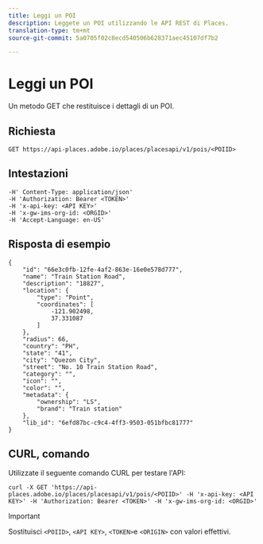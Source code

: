 ```yaml
---
title: Leggi un POI
description: Leggete un POI utilizzando le API REST di Places.
translation-type: tm+mt
source-git-commit: 5a0705f02c8ecd540506b628371aec45107df7b2

---
```



# Leggi un POI

Un metodo GET che restituisce i dettagli di un POI.

## Richiesta

```text
GET https://api-places.adobe.io/places/placesapi/v1/pois/<POIID>
```

## Intestazioni

```text
-H' Content-Type: application/json'  
-H 'Authorization: Bearer <TOKEN>'  
-H 'x-api-key: <API KEY>'  
-H 'x-gw-ims-org-id: <ORGID>'  
-H 'Accept-Language: en-US'
```

## Risposta di esempio

```text
{
    "id": "66e3c0fb-12fe-4af2-863e-16e0e578d777",
    "name": "Train Station Road",
    "description": "18827",
    "location": {
        "type": "Point",
        "coordinates": [
            -121.902498,
            37.331087
        ]
    },
    "radius": 66,
    "country": "PH",
    "state": "41",
    "city": "Quezon City",
    "street": "No. 10 Train Station Road",
    "category": "",
    "icon": "",
    "color": "",
    "metadata": {
        "ownership": "LS",
        "brand": "Train station"
    },
    "lib_id": "6efd87bc-c9c4-4ff3-9503-051bfbc81777"
}
```

## CURL, comando

Utilizzate il seguente comando CURL per testare l'API:

```text
curl -X GET 'https://api-places.adobe.io/places/placesapi/v1/pois/<POIID>' -H 'x-api-key: <API KEY>' -H 'Authorization: Bearer <TOKEN>' -H 'x-gw-ims-org-id: <ORGID>'
```

>[!IMPORTANT]
>
>Sostituisci `<POIID>`, `<API KEY>`, `<TOKEN>`e `<ORIGIN>` con valori effettivi.


